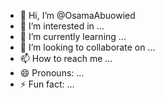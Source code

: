 - 👋 Hi, I’m @OsamaAbuowied
- 👀 I’m interested in ...
- 🌱 I’m currently learning ...
- 💞️ I’m looking to collaborate on ...
- 📫 How to reach me ...
- 😄 Pronouns: ...
- ⚡ Fun fact: ...

<!---
OsamaAbuowied/OsamaAbuowied is a ✨ special ✨ repository because its `README.md` (this file) appears on your GitHub profile.
You can click the Preview link to take a look at your changes.
--->
